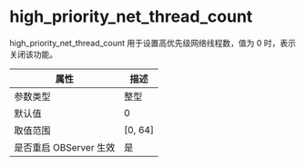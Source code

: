 high_priority_net_thread_count 
===================================================

high_priority_net_thread_count 用于设置高优先级网络线程数，值为 0 时，表示关闭该功能。


|      **属性**      |   **描述**   |
|------------------|------------|
| 参数类型             | 整型         |
| 默认值              | 0          | 
| 取值范围             | \[0, 64\] |
| 是否重启 OBServer 生效 | 是          |



